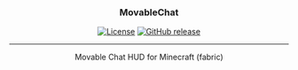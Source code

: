 <h3 align="center">MovableChat</h3>

<div align="center">

[![License](https://img.shields.io/badge/license-MIT-blue.svg)](/LICENSE)
[![GitHub release](https://img.shields.io/github/v/release/Germich3/MovableChat?color=bightgreen)](https://www.github.com/Germich3/MovableChat/releases/)

</div>

---

<p align="center"> Movable Chat HUD for Minecraft (fabric)
    <br> 
</p>

